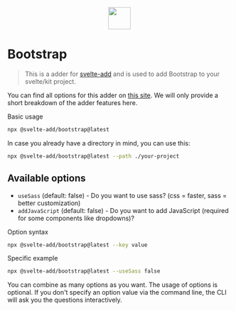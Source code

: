 
<p align="center">
    <img src="https://svelte-add.com/adder/bootstrap/logo.svg" height="50" />
</p>

# Bootstrap

> This is a adder for [svelte-add](https://svelte-add.com) and is used to add Bootstrap to your svelte/kit project.

You can find all options for this adder on [this site](https://svelte-add.com/adder/bootstrap). We will only provide a short breakdown of the adder features here.

Basic usage
```sh
npx @svelte-add/bootstrap@latest
```

In case you already have a directory in mind, you can use this:
```sh
npx @svelte-add/bootstrap@latest --path ./your-project
```


## Available options

    
- `useSass` (default: false) - Do you want to use sass? (css = faster, sass = better customization)
- `addJavaScript` (default: false) - Do you want to add JavaScript (required for some components like dropdowns)?


Option syntax
```sh
npx @svelte-add/bootstrap@latest --key value
```

Specific example
```sh
npx @svelte-add/bootstrap@latest --useSass false
```

You can combine as many options as you want. The usage of options is optional. If you don't specify an option value via the command line, the CLI will ask you the questions interactively.

